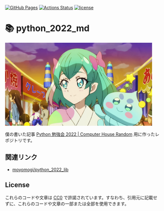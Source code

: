 [![GitHub Pages](https://img.shields.io/static/v1?label=GitHub+Pages&message=+&color=brightgreen&logo=github)](https://moyomogi.github.io/python_2022_md/)
[![Actions Status](https://github.com/moyomogi/python_2022_md/actions/workflows/deploy.yml/badge.svg)](https://github.com/moyomogi/python_2022_md/actions)
[![license](https://img.shields.io/badge/license-CC0--1.0-blue)](https://github.com/moyomogi/python_2022_md/blob/master/LICENSE)

# 📚 python_2022_md

<img src="https://raw.githubusercontent.com/moyomogi/python_2022_md/master/docs/hagoromo_lala.jpg" title="羽衣ララ" width="480">

僕の書いた記事 [Python 勉強会 2022 | Computer House Random](https://ch-random.net/project/python_2022/) 用に作ったレポジトリです。

## 関連リンク

- [moyomogi/python_2022_lib](https://github.com/moyomogi/python_2022_lib)

## License

これらのコードや文章は [CC0](https://creativecommons.org/publicdomain/zero/1.0/deed.ja) で許諾されています。すなわち、引用元に記載せずに、これらのコードや文章の一部または全部を使用できます。
